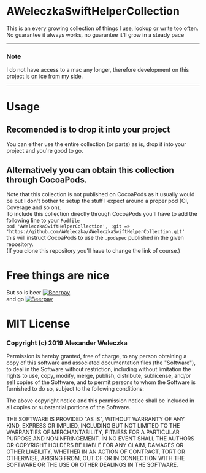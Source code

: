 # AWeleczkaSwiftHelperCollection
This is an every growing collection of things I use, lookup or write too often. No guarantee it always works, no guarantee it'll grow in a steady pace

---

### Note
I do not have access to a mac any longer, therefore  development on this project is on ice from my side.

---

# Usage
## Recomended is to drop it into your project
You can either use the entire collection (or parts) as is, drop it into your project and you're good to go.

## Alternatively you can obtain this collection through CocoaPods.  
Note that this collection is not published on CocoaPods as it usually would be but I don't bother to setup the stuff I expect around a proper pod (CI, Coverage and so on).  
To include this collection directly through CocoaPods you'll have to add the following line to your `Podfile`  
`pod 'AWeleczkaSwiftHelperCollection', :git => 'https://github.com/AWeleczka/AWeleczkaSwiftHelperCollection.git'`  
this will instruct CocoaPods to use the `.podspec` published in the given repository.  
(If you clone this repository you'll have to change the link of course.)

# Free things are nice
But so is beer [![Beerpay](https://beerpay.io/AWeleczka/AWeleczkaSwiftHelperCollection/badge.svg?style=beer)](https://beerpay.io/AWeleczka/AWeleczkaSwiftHelperCollection)  
and go
[![Beerpay](https://beerpay.io/AWeleczka/AWeleczkaSwiftHelperCollection/make-wish.svg)](https://beerpay.io/AWeleczka/AWeleczkaSwiftHelperCollection)

# MIT License
### Copyright (c) 2019 Alexander Weleczka

Permission is hereby granted, free of charge, to any person obtaining a copy
of this software and associated documentation files (the "Software"), to deal
in the Software without restriction, including without limitation the rights
to use, copy, modify, merge, publish, distribute, sublicense, and/or sell
copies of the Software, and to permit persons to whom the Software is
furnished to do so, subject to the following conditions:

The above copyright notice and this permission notice shall be included in all
copies or substantial portions of the Software.

THE SOFTWARE IS PROVIDED "AS IS", WITHOUT WARRANTY OF ANY KIND, EXPRESS OR
IMPLIED, INCLUDING BUT NOT LIMITED TO THE WARRANTIES OF MERCHANTABILITY,
FITNESS FOR A PARTICULAR PURPOSE AND NONINFRINGEMENT. IN NO EVENT SHALL THE
AUTHORS OR COPYRIGHT HOLDERS BE LIABLE FOR ANY CLAIM, DAMAGES OR OTHER
LIABILITY, WHETHER IN AN ACTION OF CONTRACT, TORT OR OTHERWISE, ARISING FROM,
OUT OF OR IN CONNECTION WITH THE SOFTWARE OR THE USE OR OTHER DEALINGS IN THE
SOFTWARE.
